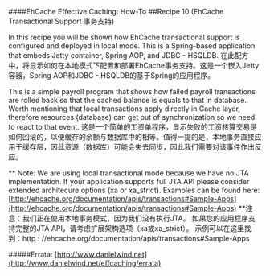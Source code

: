 ####EhCache Effective Caching: How-To
##Recipe 10 (EhCache Transactional Support 事务支持)

In this recipe you will be shown how EhCache transactional support is configured and deployed in local mode. This is a Spring-based application that embeds Jetty container, Spring AOP, and JDBC - HSQLDB.
在此配方中，将显示如何在本地模式下配置和部署EhCache事务支持。这是一个嵌入Jetty容器，Spring AOP和JDBC - HSQLDB的基于Spring的应用程序。

This is a simple payroll program that shows how failed payroll transactions are rolled back so that the cached balance is equals to that in database. Worth mentioning that local transactions apply directly in Cache layer, therefore resources (database) can get out of synchronization so we need to react to that event. 
这是一个简单的工资单程序，显示失败的工资核算交易是如何回滚的，以便缓存的余额与数据库中的相等。值得一提的是，本地事务直接应用于缓存层，因此资源（数据库）可能会失去同步，因此我们需要对该事件作出反应。       

** Note: We are using local transactional mode because we have no JTA implementation. If your application supports full JTA API please consider extended architecure options (xa or xa_strict). Examples can be found here:
[http://ehcache.org/documentation/apis/transactions#Sample-Apps](http://ehcache.org/documentation/apis/transactions#Sample-Apps) 
**注意：我们正在使用本地事务模式，因为我们没有执行JTA。
如果您的应用程序支持完整的JTA API，请考虑扩展架构选项（xa或xa_strict）。
示例可以在这里找到：http : //ehcache.org/documentation/apis/transactions#Sample-Apps

#####Errata: [http://www.danielwind.net](http://www.danielwind.net/effcaching/errata)

